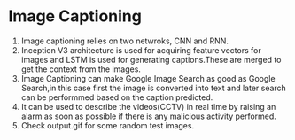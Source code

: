# Image Captioning
1. Image captioning relies on two netwroks, CNN and RNN.
2. Inception V3 architecture is used for acquiring feature vectors for images and LSTM is
used for generating captions.These are merged to get the context from the images.
3. Image Captioning can make Google Image Search as good as Google Search,in this case first the image is converted into text and later search can be performmed based on the caption predicted. 
4. It can be used to describe the videos(CCTV) in real time by raising an alarm as soon as possible if there is any malicious activity performed.
5. Check output.gif for some random test images.


